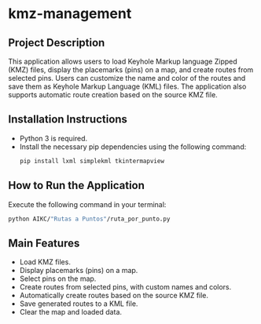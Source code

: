 # kmz-management

## Project Description

This application allows users to load Keyhole Markup language Zipped (KMZ) files, display the placemarks (pins) on a map, and create routes from selected pins. Users can customize the name and color of the routes and save them as Keyhole Markup Language (KML) files. The application also supports automatic route creation based on the source KMZ file.

## Installation Instructions

- Python 3 is required.
- Install the necessary pip dependencies using the following command:
  ```bash
  pip install lxml simplekml tkintermapview
  ```

## How to Run the Application

Execute the following command in your terminal:

```bash
python AIKC/"Rutas a Puntos"/ruta_por_punto.py
```

## Main Features

- Load KMZ files.
- Display placemarks (pins) on a map.
- Select pins on the map.
- Create routes from selected pins, with custom names and colors.
- Automatically create routes based on the source KMZ file.
- Save generated routes to a KML file.
- Clear the map and loaded data.